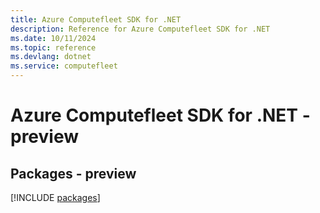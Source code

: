 ```yaml
---
title: Azure Computefleet SDK for .NET
description: Reference for Azure Computefleet SDK for .NET
ms.date: 10/11/2024
ms.topic: reference
ms.devlang: dotnet
ms.service: computefleet
---
```

# Azure Computefleet SDK for .NET - preview
## Packages - preview
[!INCLUDE [packages](computefleet-index.md)]